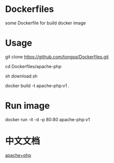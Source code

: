 # Dockerfiles
some Dockerfile for build docker image

# Usage
git clone https://github.com/tongsq/Dockerfiles.git

cd Dockerfiles/apache-php

sh download.sh

docker build -t apache-php:v1 .

# Run image
docker run -it -d -p 80:80 apache-php:v1

# 中文文档
[apache+php](http://www.jianshu.com/p/2fb677037844)


